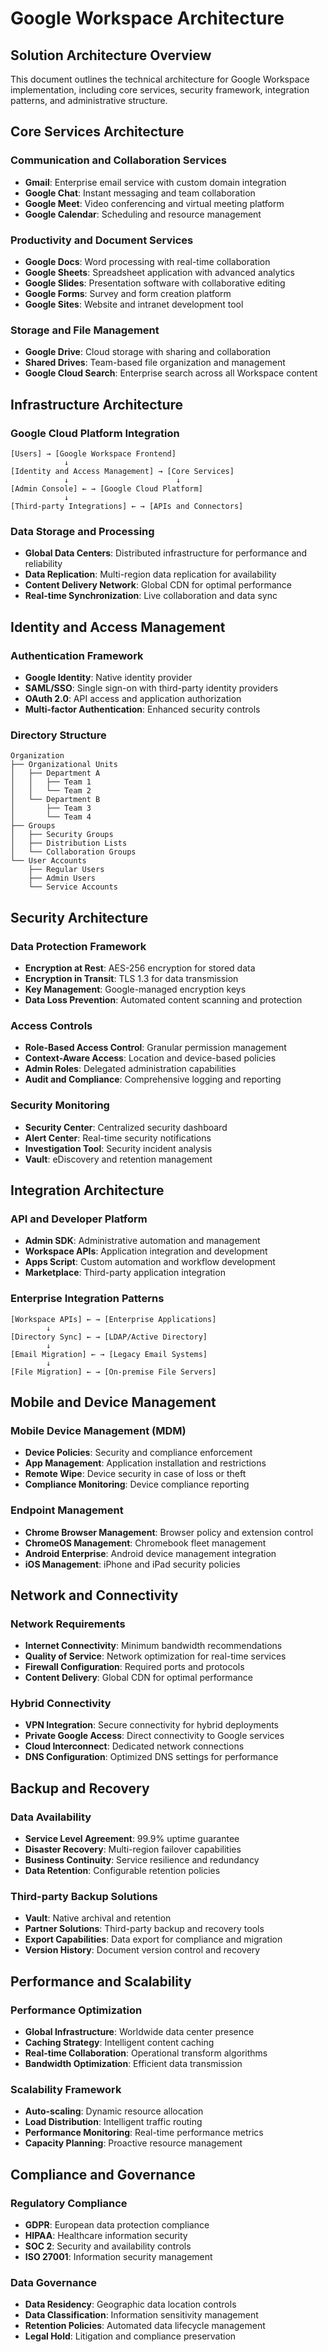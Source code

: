 # Google Workspace Architecture

## Solution Architecture Overview
This document outlines the technical architecture for Google Workspace implementation, including core services, security framework, integration patterns, and administrative structure.

## Core Services Architecture

### Communication and Collaboration Services
- **Gmail**: Enterprise email service with custom domain integration
- **Google Chat**: Instant messaging and team collaboration
- **Google Meet**: Video conferencing and virtual meeting platform
- **Google Calendar**: Scheduling and resource management

### Productivity and Document Services
- **Google Docs**: Word processing with real-time collaboration
- **Google Sheets**: Spreadsheet application with advanced analytics
- **Google Slides**: Presentation software with collaborative editing
- **Google Forms**: Survey and form creation platform
- **Google Sites**: Website and intranet development tool

### Storage and File Management
- **Google Drive**: Cloud storage with sharing and collaboration
- **Shared Drives**: Team-based file organization and management
- **Google Cloud Search**: Enterprise search across all Workspace content

## Infrastructure Architecture

### Google Cloud Platform Integration
```
[Users] → [Google Workspace Frontend]
            ↓
[Identity and Access Management] → [Core Services]
            ↓                        ↓
[Admin Console] ← → [Google Cloud Platform]
            ↓
[Third-party Integrations] ← → [APIs and Connectors]
```

### Data Storage and Processing
- **Global Data Centers**: Distributed infrastructure for performance and reliability
- **Data Replication**: Multi-region data replication for availability
- **Content Delivery Network**: Global CDN for optimal performance
- **Real-time Synchronization**: Live collaboration and data sync

## Identity and Access Management

### Authentication Framework
- **Google Identity**: Native identity provider
- **SAML/SSO**: Single sign-on with third-party identity providers
- **OAuth 2.0**: API access and application authorization
- **Multi-factor Authentication**: Enhanced security controls

### Directory Structure
```
Organization
├── Organizational Units
│   ├── Department A
│   │   ├── Team 1
│   │   └── Team 2
│   └── Department B
│       ├── Team 3
│       └── Team 4
├── Groups
│   ├── Security Groups
│   ├── Distribution Lists
│   └── Collaboration Groups
└── User Accounts
    ├── Regular Users
    ├── Admin Users
    └── Service Accounts
```

## Security Architecture

### Data Protection Framework
- **Encryption at Rest**: AES-256 encryption for stored data
- **Encryption in Transit**: TLS 1.3 for data transmission
- **Key Management**: Google-managed encryption keys
- **Data Loss Prevention**: Automated content scanning and protection

### Access Controls
- **Role-Based Access Control**: Granular permission management
- **Context-Aware Access**: Location and device-based policies
- **Admin Roles**: Delegated administration capabilities
- **Audit and Compliance**: Comprehensive logging and reporting

### Security Monitoring
- **Security Center**: Centralized security dashboard
- **Alert Center**: Real-time security notifications
- **Investigation Tool**: Security incident analysis
- **Vault**: eDiscovery and retention management

## Integration Architecture

### API and Developer Platform
- **Admin SDK**: Administrative automation and management
- **Workspace APIs**: Application integration and development
- **Apps Script**: Custom automation and workflow development
- **Marketplace**: Third-party application integration

### Enterprise Integration Patterns
```
[Workspace APIs] ← → [Enterprise Applications]
        ↓
[Directory Sync] ← → [LDAP/Active Directory]
        ↓
[Email Migration] ← → [Legacy Email Systems]
        ↓
[File Migration] ← → [On-premise File Servers]
```

## Mobile and Device Management

### Mobile Device Management (MDM)
- **Device Policies**: Security and compliance enforcement
- **App Management**: Application installation and restrictions
- **Remote Wipe**: Device security in case of loss or theft
- **Compliance Monitoring**: Device compliance reporting

### Endpoint Management
- **Chrome Browser Management**: Browser policy and extension control
- **ChromeOS Management**: Chromebook fleet management
- **Android Enterprise**: Android device management integration
- **iOS Management**: iPhone and iPad security policies

## Network and Connectivity

### Network Requirements
- **Internet Connectivity**: Minimum bandwidth recommendations
- **Quality of Service**: Network optimization for real-time services
- **Firewall Configuration**: Required ports and protocols
- **Content Delivery**: Global CDN for optimal performance

### Hybrid Connectivity
- **VPN Integration**: Secure connectivity for hybrid deployments
- **Private Google Access**: Direct connectivity to Google services
- **Cloud Interconnect**: Dedicated network connections
- **DNS Configuration**: Optimized DNS settings for performance

## Backup and Recovery

### Data Availability
- **Service Level Agreement**: 99.9% uptime guarantee
- **Disaster Recovery**: Multi-region failover capabilities
- **Business Continuity**: Service resilience and redundancy
- **Data Retention**: Configurable retention policies

### Third-party Backup Solutions
- **Vault**: Native archival and retention
- **Partner Solutions**: Third-party backup and recovery tools
- **Export Capabilities**: Data export for compliance and migration
- **Version History**: Document version control and recovery

## Performance and Scalability

### Performance Optimization
- **Global Infrastructure**: Worldwide data center presence
- **Caching Strategy**: Intelligent content caching
- **Real-time Collaboration**: Operational transform algorithms
- **Bandwidth Optimization**: Efficient data transmission

### Scalability Framework
- **Auto-scaling**: Dynamic resource allocation
- **Load Distribution**: Intelligent traffic routing
- **Performance Monitoring**: Real-time performance metrics
- **Capacity Planning**: Proactive resource management

## Compliance and Governance

### Regulatory Compliance
- **GDPR**: European data protection compliance
- **HIPAA**: Healthcare information security
- **SOC 2**: Security and availability controls
- **ISO 27001**: Information security management

### Data Governance
- **Data Residency**: Geographic data location controls
- **Data Classification**: Information sensitivity management
- **Retention Policies**: Automated data lifecycle management
- **Legal Hold**: Litigation and compliance preservation